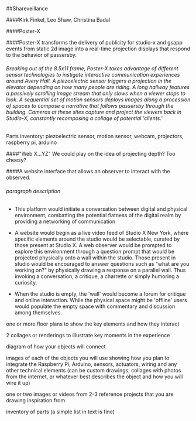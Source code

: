 ##Shareveillance

####Kirk Finkel, Leo Shaw, Christina Badal

####Poster-X

####Poster-X transforms the delivery of publicity for studio-x and gsapp events from static 2d image into a real-time projection displays that respond to the behavior of passersby.


###### Breaking out of the 8.5x11 frame, Poster-X takes advantage of different sensor technologies to instigate interactive communication experiences around Avery Hall. A piezoelectric sensor triggers a projection in the elevator depending on how many people are riding. A long hallway features a passively scrolling image stream that only slows when a viewer stops to look. A sequential set of motion sensors deploys images along a procession of spaces to compose a narrative that follows passersby through the building. Cameras at these sites capture and project the viewers back in Studio-X, constantly recomposing a collage of potential 'clients.'


Parts inventory: piezoelectric sensor, motion sensor, webcam, projectors, raspberry pi, arduino

####"Web X...YZ"
We could play on the idea of projecting depth? Too cheesy?

####A website interface that allows an observer to interact with the observed. 

###### paragraph description

- This platform would initiate a conversation between digital and physical environment, combatting the potential flatness of the digital realm by providing a networking of communication 

- A website would begin as a live video feed of Studio X New York, where specific elements around the studio would be selectable, curated by those present at Studio X. A web observer would be prompted to explore this environment through a question prompt that would be projected physically onto a wall within the studio. Those present in studio would be encouraged to answer questions such as "what are you working on?" by physically drawing a response on a parallel wall. Thus invoking a conversation, a critique, a charrette or simply humoring a curiosity.

- When the studio is empty, the 'wall' would become a forum for critique and online interaction. While the physical space might be 'offline' users would populate the empty space with commentary and discussion among themselves.



one or more floor plans to show the key elements and how they interact

2 collages or renderings to illustrate key moments in the experience

diagram of how your objects will connect

images of each of the objects you will use showing how you plan to integrate the Raspberry Pi, Arduino, sensors, actuators, wiring and any other technical elements (can be custom drawings, collages with photos from the internet, or whatever best describes the object and how you will wire it up)

one or two images or videos from 2-3 reference 
projects that you are drawing inspiration from

inventory of parts (a simple list in text is fine)



